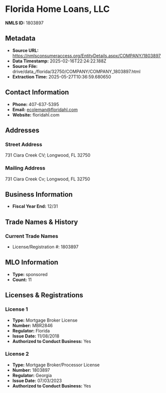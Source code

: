 # Florida Home Loans, LLC

**NMLS ID:** 1803897

## Metadata
- **Source URL:** https://nmlsconsumeraccess.org/EntityDetails.aspx/COMPANY/1803897
- **Data Timestamp:** 2025-02-16T22:24:22.188Z
- **Source File:** drive/data_/florida/32750/COMPANY/COMPANY_1803897.html
- **Extraction Time:** 2025-05-27T10:36:59.680650

## Contact Information
- **Phone:** 407-637-5395
- **Email:** ecoleman@floridahl.com
- **Website:** floridahl.com

## Addresses
### Street Address
731 Ciara Creek CV; Longwood, FL 32750

### Mailing Address
731 Ciara Creek Cv; Longwood, FL 32750

## Business Information
- **Fiscal Year End:** 12/31

## Trade Names & History
### Current Trade Names
- License/Registration #: 1803897

## MLO Information
- **Type:** sponsored
- **Count:** 11

## Licenses & Registrations

### License 1
- **Type:** Mortgage Broker License
- **Number:** MBR2846
- **Regulator:** Florida
- **Issue Date:** 11/08/2018
- **Authorized to Conduct Business:** Yes

### License 2
- **Type:** Mortgage Broker/Processor License
- **Number:** 1803897
- **Regulator:** Georgia
- **Issue Date:** 07/03/2023
- **Authorized to Conduct Business:** Yes
